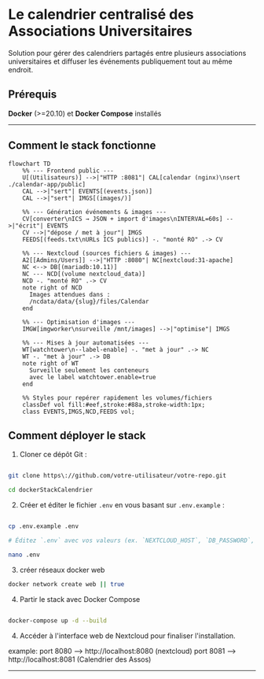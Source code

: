 # Le calendrier centralisé des Associations Universitaires

Solution pour gérer des calendriers partagés entre plusieurs associations universitaires et diffuser les événements publiquement tout au même endroit.

## Prérequis

**Docker** (>=20.10) et **Docker Compose** installés

---

## Comment le stack fonctionne


```mermaid
flowchart TD
    %% --- Frontend public ---
    U[(Utilisateurs)] -->|"HTTP :8081"| CAL[calendar (nginx)\nsert ./calendar-app/public]
    CAL -->|"sert"| EVENTS[(events.json)]
    CAL -->|"sert"| IMGS[(images/)]

    %% --- Génération événements & images ---
    CV[converter\nICS → JSON + import d'images\nINTERVAL=60s] -->|"écrit"| EVENTS
    CV -->|"dépose / met à jour"| IMGS
    FEEDS[(feeds.txt\nURLs ICS publics)] -. "monté RO" .-> CV

    %% --- Nextcloud (sources fichiers & images) ---
    A2[[Admins/Users]] -->|"HTTP :8080"| NC[nextcloud:31-apache]
    NC <--> DB[(mariadb:10.11)]
    NC --- NCD[(volume nextcloud_data)]
    NCD -. "monté RO" .-> CV
    note right of NCD
      Images attendues dans :
      /ncdata/data/{slug}/files/Calendar
    end

    %% --- Optimisation d'images ---
    IMGW[imgworker\nsurveille /mnt/images] -->|"optimise"| IMGS

    %% --- Mises à jour automatisées ---
    WT[watchtower\n--label-enable] -. "met à jour" .-> NC
    WT -. "met à jour" .-> DB
    note right of WT
      Surveille seulement les conteneurs
      avec le label watchtower.enable=true
    end

    %% Styles pour repérer rapidement les volumes/fichiers
    classDef vol fill:#eef,stroke:#88a,stroke-width:1px;
    class EVENTS,IMGS,NCD,FEEDS vol;

```

## Comment déployer le stack

1. Cloner ce dépôt Git :

```bash

git clone https\://github.com/votre-utilisateur/votre-repo.git

cd dockerStackCalendrier

```

2. Créer et éditer le fichier `.env` en vous basant sur `.env.example` :

```bash

cp .env.example .env

# Éditez `.env` avec vos valeurs (ex. `NEXTCLOUD_HOST`, `DB_PASSWORD`, etc.)

nano .env

```

3. créer réseaux docker web

```bash
docker network create web || true

```

4. Partir le stack avec Docker Compose 

```bash

docker-compose up -d --build

```

4. Accéder à l'interface web de Nextcloud pour finaliser l'installation.

example: 
port 8080 --> http://localhost:8080 (nextcloud)
port 8081 --> http://localhost:8081 (Calendrier des Assos)

---


